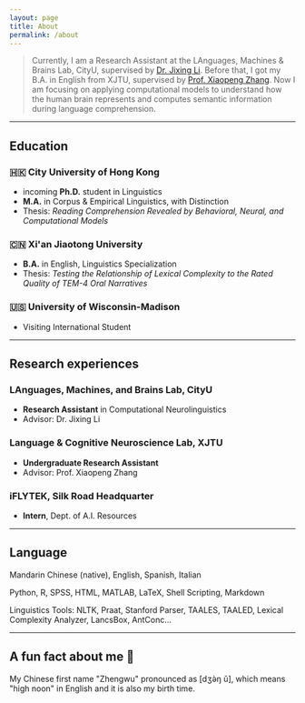 ```yaml
---
layout: page
title: About
permalink: /about
---
```

> Currently, I am a Research Assistant at the LAnguages, Machines & Brains Lab, CityU, supervised by [Dr. Jixing Li](https://jixing-li.github.io/). Before that, I got my B.A. in English from XJTU, supervised by [Prof. Xiaopeng Zhang](http://gr.xjtu.edu.cn/en/web/zhangxp). Now I am focusing on applying computational models to understand how the human brain represents and computes semantic information during language comprehension.


______________________________
## Education
### 🇭🇰 City University of Hong Kong
- incoming __Ph.D.__ student in Linguistics
- __M.A.__ in Corpus & Empirical Linguistics, with Distinction
- Thesis: _Reading Comprehension Revealed by Behavioral, Neural, and Computational Models_

### 🇨🇳 Xi'an Jiaotong University
- __B.A.__ in English, Linguistics Specialization
- Thesis: _Testing the Relationship of Lexical Complexity to the Rated Quality of TEM-4 Oral Narratives_

### 🇺🇸 University of Wisconsin-Madison
- Visiting International Student

______________________________
## Research experiences
### LAnguages, Machines, and Brains Lab, CityU
- __Research Assistant__ in Computational Neurolinguistics
- Advisor: Dr. Jixing Li

### Language & Cognitive Neuroscience Lab, XJTU
- __Undergraduate Research Assistant__
- Advisor: Prof. Xiaopeng Zhang

### iFLYTEK, Silk Road Headquarter
- __Intern__, Dept. of A.I. Resources

______________________________
## Language
Mandarin Chinese (native), English, Spanish, Italian

Python, R, SPSS, HTML, MATLAB, LaTeX, Shell Scripting, Markdown

Linguistics Tools: NLTK, Praat, Stanford Parser, TAALES, TAALED, Lexical Complexity Analyzer, LancsBox, AntConc...

______________________________
## A fun fact about me 🥳
My Chinese first name "Zhengwu" pronounced as [dʒə̀ŋ ǔ], which means "high noon" in English and it is also my birth time.  
